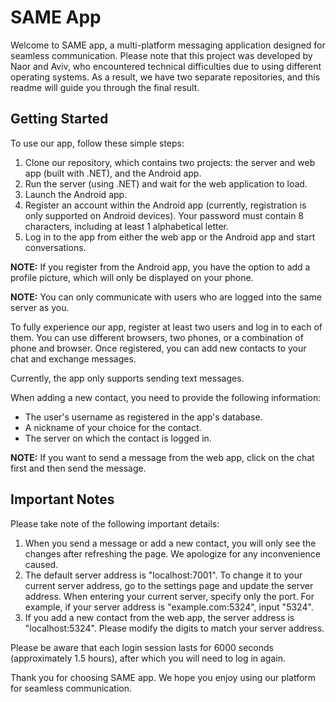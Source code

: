 # SAME App

Welcome to SAME app, a multi-platform messaging application designed for seamless communication. Please note that this project was developed by Naor and Aviv, who encountered technical difficulties due to using different operating systems. As a result, we have two separate repositories, and this readme will guide you through the final result.

## Getting Started

To use our app, follow these simple steps:

1. Clone our repository, which contains two projects: the server and web app (built with .NET), and the Android app.
2. Run the server (using .NET) and wait for the web application to load.
3. Launch the Android app.
4. Register an account within the Android app (currently, registration is only supported on Android devices). Your password must contain 8 characters, including at least 1 alphabetical letter.
5. Log in to the app from either the web app or the Android app and start conversations.

**NOTE:** If you register from the Android app, you have the option to add a profile picture, which will only be displayed on your phone.

**NOTE:** You can only communicate with users who are logged into the same server as you.

To fully experience our app, register at least two users and log in to each of them. You can use different browsers, two phones, or a combination of phone and browser. Once registered, you can add new contacts to your chat and exchange messages.

Currently, the app only supports sending text messages.

When adding a new contact, you need to provide the following information:

- The user's username as registered in the app's database.
- A nickname of your choice for the contact.
- The server on which the contact is logged in.

**NOTE:** If you want to send a message from the web app, click on the chat first and then send the message.

## Important Notes

Please take note of the following important details:

1. When you send a message or add a new contact, you will only see the changes after refreshing the page. We apologize for any inconvenience caused.
2. The default server address is "localhost:7001". To change it to your current server address, go to the settings page and update the server address. When entering your current server, specify only the port. For example, if your server address is "example.com:5324", input "5324".
3. If you add a new contact from the web app, the server address is "localhost:5324". Please modify the digits to match your server address.

Please be aware that each login session lasts for 6000 seconds (approximately 1.5 hours), after which you will need to log in again.

Thank you for choosing SAME app. We hope you enjoy using our platform for seamless communication.
